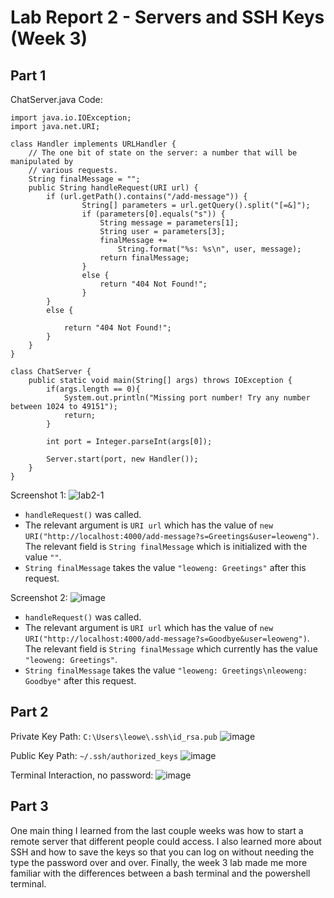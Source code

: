 # Lab Report 2 - Servers and SSH Keys (Week 3)

## Part 1
ChatServer.java Code: 

```
import java.io.IOException;
import java.net.URI;

class Handler implements URLHandler {
    // The one bit of state on the server: a number that will be manipulated by
    // various requests.
    String finalMessage = "";
    public String handleRequest(URI url) {
        if (url.getPath().contains("/add-message")) {
                String[] parameters = url.getQuery().split("[=&]");
                if (parameters[0].equals("s")) {
                    String message = parameters[1];
                    String user = parameters[3];
                    finalMessage += 
                        String.format("%s: %s\n", user, message);
                    return finalMessage;
                }
                else {
                    return "404 Not Found!";
                }
        } 
        else {
            
            return "404 Not Found!";
        }
    }
}

class ChatServer {
    public static void main(String[] args) throws IOException {
        if(args.length == 0){
            System.out.println("Missing port number! Try any number between 1024 to 49151");
            return;
        }

        int port = Integer.parseInt(args[0]);

        Server.start(port, new Handler());
    }
}
```

Screenshot 1:
![lab2-1](https://github.com/leoweng05/cse15l-lab-reports/assets/62259208/a54290ca-315a-4047-a447-9c4a422fa97f)
* `handleRequest()` was called.
* The relevant argument is `URI url` which has the value of `new URI("http://localhost:4000/add-message?s=Greetings&user=leoweng")`. The relevant field is `String finalMessage` which is initialized with the value `""`.
* `String finalMessage` takes the value `"leoweng: Greetings"` after this request.

Screenshot 2:
![image](https://github.com/leoweng05/cse15l-lab-reports/assets/62259208/793acada-24ef-4f3e-b53e-996881960da9)
* `handleRequest()` was called.
* The relevant argument is `URI url` which has the value of `new URI("http://localhost:4000/add-message?s=Goodbye&user=leoweng")`. The relevant field is `String finalMessage` which currently has the value `"leoweng: Greetings"`.
* `String finalMessage` takes the value `"leoweng: Greetings\nleoweng: Goodbye"` after this request.

## Part 2

Private Key Path: `C:\Users\leowe\.ssh\id_rsa.pub`
![image](https://github.com/leoweng05/cse15l-lab-reports/assets/62259208/dd759137-b064-4815-890d-6a517a8a673a)

Public Key Path: `~/.ssh/authorized_keys`
![image](https://github.com/leoweng05/cse15l-lab-reports/assets/62259208/ae1d9e22-0497-4c17-b5e7-396a3feee4b3)

Terminal Interaction, no password: 
![image](https://github.com/leoweng05/cse15l-lab-reports/assets/62259208/cf27df48-d56d-4eef-877c-7bd5dc836c64)

## Part 3
One main thing I learned from the last couple weeks was how to start a remote server that different people could access. I also learned more about SSH and how to save the keys so that you can log on without needing the type the password over and over. Finally, the week 3 lab made me more familiar with the differences between a bash terminal and the powershell terminal. 

